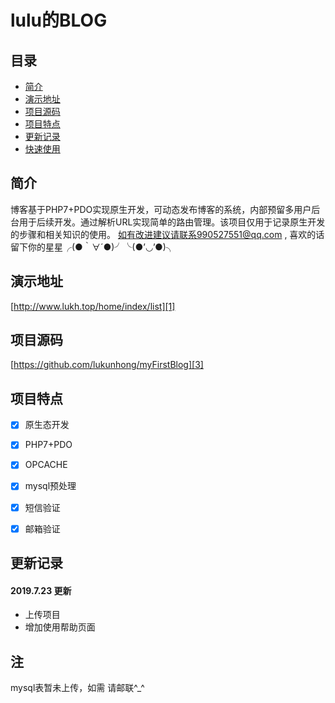 # lulu的BLOG
## 目录
- [简介](#简介)
- [演示地址](#演示地址)
- [项目源码](#项目源码)
- [项目特点](#项目特点)
- [更新记录](#更新记录)
- [快速使用](#快速使用)

## 简介

博客基于PHP7+PDO实现原生开发，可动态发布博客的系统，内部预留多用户后台用于后续开发。通过解析URL实现简单的路由管理。该项目仅用于记录原生开发的步骤和相关知识的使用。
如有改进建议请联系990527551@qq.com , 喜欢的话留下你的星星╭(●｀∀´●)╯╰(●’◡’●)╮


## 演示地址
[http://www.lukh.top/home/index/list][1]

## 项目源码
[https://github.com/lukunhong/myFirstBlog][3]

## 项目特点

- [x] 原生态开发
- [x] PHP7+PDO
- [x] OPCACHE
- [x] mysql预处理
- [x] 短信验证
- [x] 邮箱验证


## 更新记录

#### 2019.7.23 更新
- 上传项目
- 增加使用帮助页面


## 注
mysql表暂未上传，如需 请邮联^_^
